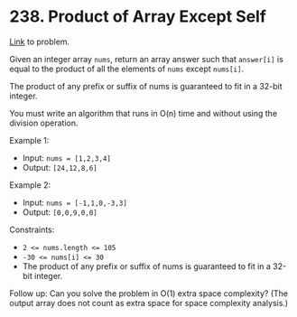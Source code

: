 # 238. Product of Array Except Self

[Link](https://leetcode.com/problems/product-of-array-except-self/description/) to problem.

Given an integer array `nums`, return an array answer such that `answer[i]` is equal to the product of all the elements of `nums` except `nums[i]`.

The product of any prefix or suffix of nums is guaranteed to fit in a 32-bit integer.

You must write an algorithm that runs in O(n) time and without using the division operation.

 

Example 1:

- Input: `nums = [1,2,3,4]`
- Output: `[24,12,8,6]`

Example 2:

- Input: `nums = [-1,1,0,-3,3]`
- Output: `[0,0,9,0,0]`
 

Constraints:

- `2 <= nums.length <= 105`
- `-30 <= nums[i] <= 30`
- The product of any prefix or suffix of nums is guaranteed to fit in a 32-bit integer.
 

Follow up: Can you solve the problem in O(1) extra space complexity? (The output array does not count as extra space for space complexity analysis.)
